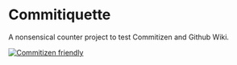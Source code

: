 # Commitiquette

A nonsensical counter project to test Commitizen and Github Wiki.

[![Commitizen friendly](https://img.shields.io/badge/commitizen-friendly-brightgreen.svg)](http://commitizen.github.io/cz-cli/)
